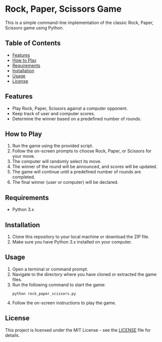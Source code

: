 # Rock, Paper, Scissors Game

This is a simple command-line implementation of the classic Rock, Paper, Scissors game using Python.

## Table of Contents
- [Features](#features)
- [How to Play](#how-to-play)
- [Requirements](#requirements)
- [Installation](#installation)
- [Usage](#usage)
- [License](#license)

## Features
- Play Rock, Paper, Scissors against a computer opponent.
- Keep track of user and computer scores.
- Determine the winner based on a predefined number of rounds.

## How to Play
1. Run the game using the provided script.
2. Follow the on-screen prompts to choose Rock, Paper, or Scissors for your move.
3. The computer will randomly select its move.
4. The winner of the round will be announced, and scores will be updated.
5. The game will continue until a predefined number of rounds are completed.
6. The final winner (user or computer) will be declared.

## Requirements
- Python 3.x

## Installation
1. Clone this repository to your local machine or download the ZIP file.
2. Make sure you have Python 3.x installed on your computer.

## Usage
1. Open a terminal or command prompt.
2. Navigate to the directory where you have cloned or extracted the game files.
3. Run the following command to start the game:
   ```
   python rock_paper_scissors.py
   ```
4. Follow the on-screen instructions to play the game.

## License
This project is licensed under the MIT License - see the [LICENSE](LICENSE) file for details.
```
